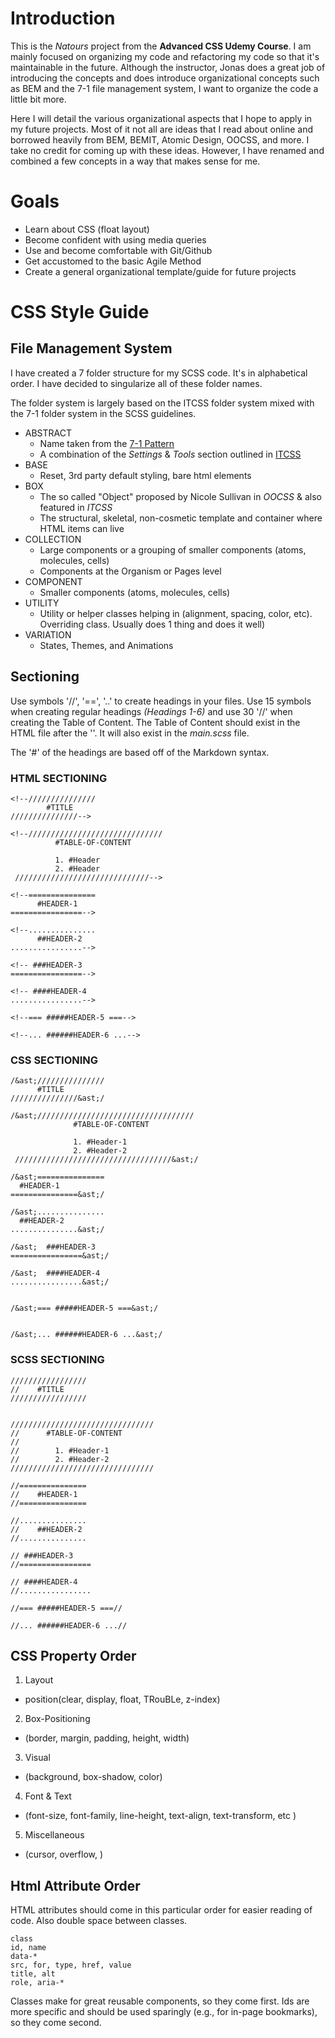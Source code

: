 # Introduction
This is the *Natours* project from the **Advanced CSS Udemy Course**. I am mainly focused on organizing my code and refactoring my code so that it's maintainable in the future. Although the instructor, Jonas does a great job of introducing the concepts and does introduce organizational concepts such as BEM and the 7-1 file management system, I want to organize the code a little bit more.

Here I will detail the various organizational aspects that I hope to apply in my future projects. Most of it not all are ideas that I read about online and borrowed heavily from BEM, BEMIT, Atomic Design, OOCSS, and more. I take no credit for coming up with these ideas. However, I have renamed and combined a few concepts in a way that makes sense for me.

# Goals
+ Learn about CSS (float layout)
+ Become confident with using media queries
+ Use and become comfortable with Git/Github
+ Get accustomed to the basic Agile Method
+ Create a general organizational template/guide for future projects

# CSS Style Guide

## File Management System
I have created a 7 folder structure for my SCSS code. It's in alphabetical order. I have decided to singularize all of these folder names.

The folder system is largely based on the ITCSS folder system mixed with the 7-1 folder system in the SCSS guidelines.

+ ABSTRACT
  - Name taken from the [7-1 Pattern](https://sass-guidelin.es/)
  - A combination of the _Settings_ & _Tools_ section outlined in [ITCSS](https://www.creativebloq.com/web-design/manage-large-css-projects-itcss-101517528)  
+ BASE
  - Reset, 3rd party default styling, bare html elements
+ BOX
  - The so called "Object" proposed by Nicole Sullivan in _OOCSS_ & also featured in _ITCSS_
  - The structural, skeletal, non-cosmetic template and container where HTML items can live
+ COLLECTION
  - Large components or a grouping of smaller components (atoms, molecules, cells)
  - Components at the Organism or Pages level
+ COMPONENT
  - Smaller components (atoms, molecules, cells)
+ UTILITY
  - Utility or helper classes helping in (alignment, spacing, color, etc). Overriding class. Usually does 1 thing and does it well)
+ VARIATION
  - States, Themes, and Animations

## Sectioning
Use symbols '//', '==', '..' to create headings in your files. Use 15 symbols when creating regular headings *(Headings 1-6)* and use 30 '//' when creating the Table of Content. The Table of Content should exist in the HTML file after the '<head>'. It will also exist in the _main.scss_ file.

The '#' of the headings are based off of the Markdown syntax.

### HTML SECTIONING
    <!--///////////////
            #TITLE
    ///////////////-->

    <!--//////////////////////////////
              #TABLE-OF-CONTENT

              1. #Header
              2. #Header
     //////////////////////////////-->

    <!--===============
          #HEADER-1
    ================-->

    <!--...............
          ##HEADER-2
    ................-->

    <!-- ###HEADER-3
    ================-->

    <!-- ####HEADER-4
    ................-->

    <!--=== #####HEADER-5 ===-->

    <!--... ######HEADER-6 ...-->

### CSS SECTIONING

    /&ast;///////////////
          #TITLE
    ///////////////&ast;/

    /&ast;///////////////////////////////////
                  #TABLE-OF-CONTENT

                  1. #Header-1
                  2. #Header-2
     ///////////////////////////////////&ast;/

    /&ast;===============
      #HEADER-1
    ===============&ast;/

    /&ast;...............
      ##HEADER-2
    ...............&ast;/

    /&ast;  ###HEADER-3
    ================&ast;/

    /&ast;  ####HEADER-4
    ................&ast;/


    /&ast;=== #####HEADER-5 ===&ast;/


    /&ast;... ######HEADER-6 ...&ast;/


### SCSS SECTIONING

    /////////////////
    //    #TITLE
    /////////////////


    ////////////////////////////////
    //      #TABLE-OF-CONTENT
    //
    //        1. #Header-1
    //        2. #Header-2
    ////////////////////////////////

    //===============
    //    #HEADER-1
    //===============

    //...............
    //    ##HEADER-2
    //...............

    // ###HEADER-3
    //================

    // ####HEADER-4
    //................

    //=== #####HEADER-5 ===//

    //... ######HEADER-6 ...//


## CSS Property Order

1. Layout
  - position(clear, display, float, TRouBLe, z-index)
2. Box-Positioning
  - (border, margin, padding, height, width)
3. Visual
  - (background, box-shadow, color)
4. Font & Text
  - (font-size, font-family, line-height, text-align, text-transform, etc )
5. Miscellaneous
  - (cursor, overflow, )

## Html Attribute Order

HTML attributes should come in this particular order for easier reading of code. Also double space between classes.

    class
    id, name
    data-*
    src, for, type, href, value
    title, alt
    role, aria-*

Classes make for great reusable components, so they come first. Ids are more specific and should be used sparingly (e.g., for in-page bookmarks), so they come second.
